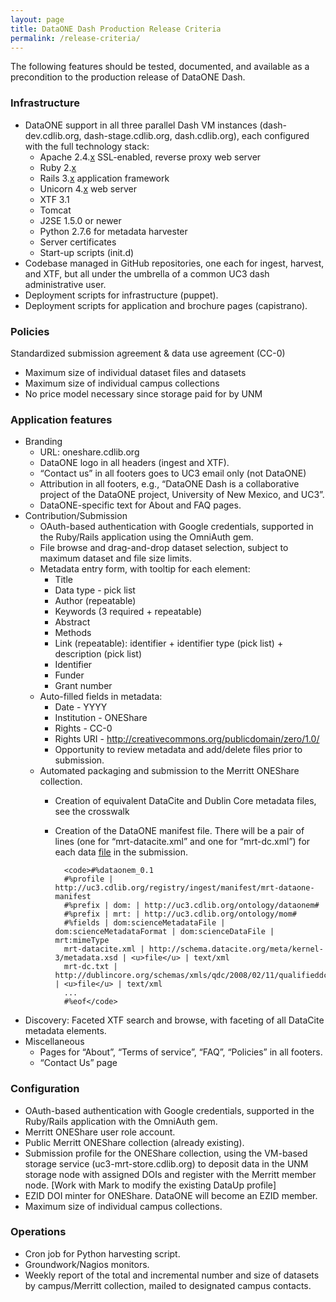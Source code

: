 ```yaml
---
layout: page
title: DataONE Dash Production Release Criteria
permalink: /release-criteria/
---
```


The following features should be tested, documented, and available as a precondition to the production release of DataONE Dash.

### Infrastructure

* DataONE support in all three parallel Dash VM instances (dash-dev.cdlib.org, dash-stage.cdlib.org, dash.cdlib.org), each configured with the full technology stack:
  * Apache 2.4.<u>x</u> SSL-enabled, reverse proxy web server
  * Ruby 2.<u>x</u>
  * Rails 3.<u>x</u> application framework
  * Unicorn 4.<u>x</u> web server
  * XTF 3.1
  * Tomcat
  * J2SE 1.5.0 or newer
  * Python 2.7.6 for metadata harvester
  * Server certificates
  * Start-up scripts (init.d)
* Codebase managed in GitHub repositories, one each for ingest, harvest, and XTF, but all under the umbrella of a common UC3 dash administrative user.
* Deployment scripts for infrastructure (puppet).
* Deployment scripts for application and brochure pages (capistrano).

### Policies

Standardized submission agreement & data use agreement (CC-0)

* Maximum size of individual dataset files and datasets
* Maximum size of individual campus collections
* No price model necessary since storage paid for by UNM

### Application features

* Branding
  * URL: oneshare.cdlib.org
  * DataONE logo in all headers (ingest and XTF).
  * “Contact us” in all footers goes to UC3 email only (not DataONE)
  * Attribution in all footers, e.g., “DataONE Dash is a collaborative project of the DataONE project, University of New Mexico, and UC3”.
  * DataONE-specific text for About and FAQ pages.
* Contribution/Submission
  * OAuth-based authentication with Google credentials, supported in the Ruby/Rails application using the OmniAuth gem.
  * File browse and drag-and-drop dataset selection, subject to maximum dataset and file size limits.
  * Metadata entry form, with tooltip for each element:
    * Title
    * Data type - pick list
    * Author (repeatable)
    * Keywords (3 required + repeatable)
    * Abstract
    * Methods
    * Link (repeatable): identifier + identifier type (pick list) + description (pick list)
    * Identifier
    * Funder
    * Grant number
  * Auto-filled fields in metadata:
    * Date - YYYY
    * Institution - ONEShare
    * Rights - CC-0 
    * Rights URI - http://creativecommons.org/publicdomain/zero/1.0/
    * Opportunity to review metadata and add/delete files prior to submission.
  * Automated packaging and submission to the Merritt ONEShare collection.
    * Creation of equivalent DataCite and Dublin Core metadata files, see the crosswalk
    * Creation of the DataONE manifest file. There will be a pair of lines (one for “mrt-datacite.xml” and one for “mrt-dc.xml”) for each data <u>file</u> in the submission.

            <code>#%dataonem_0.1
            #%profile | http://uc3.cdlib.org/registry/ingest/manifest/mrt-dataone-manifest
            #%prefix | dom: | http://uc3.cdlib.org/ontology/dataonem#
            #%prefix | mrt: | http://uc3.cdlib.org/ontology/mom#
            #%fields | dom:scienceMetadataFile | dom:scienceMetadataFormat | dom:scienceDataFile | mrt:mimeType
            mrt-datacite.xml | http://schema.datacite.org/meta/kernel-3/metadata.xsd | <u>file</u> | text/xml
            mrt-dc.txt | http://dublincore.org/schemas/xmls/qdc/2008/02/11/qualifieddc.xsd | <u>file</u> | text/xml
            ...
            #%eof</code>

* Discovery: Faceted XTF search and browse, with faceting of all DataCite metadata elements.
* Miscellaneous
  * Pages for “About”, “Terms of service”, “FAQ”, “Policies” in all footers.
  * “Contact Us” page

### Configuration

* OAuth-based authentication with Google credentials, supported in the Ruby/Rails application with the OmniAuth gem.
* Merritt ONEShare user role account. 
* Public Merritt ONEShare collection (already existing).
* Submission profile for the ONEShare collection, using the VM-based storage service (uc3-mrt-store.cdlib.org) to deposit data in the UNM storage node with assigned DOIs and register with the Merritt member node.  [Work with Mark to modify the existing DataUp profile]
* EZID DOI minter for ONEShare.  DataONE will become an EZID member.
* Maximum size of individual campus collections.

### Operations

* Cron job for Python harvesting script.
* Groundwork/Nagios monitors.
* Weekly report of the total and incremental number and size of datasets by campus/Merritt collection, mailed to designated campus contacts.


